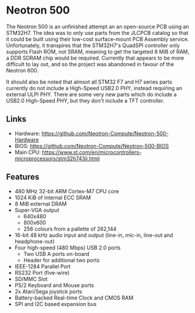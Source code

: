 # Neotron 500

The Neotron 500 is an unfinished attempt an an open-source PCB using an STM32H7. The idea was to only use parts from the JLCPCB catalog so that it could be built using their low-cost surface-mount PCB Assembly service. Unfortunately, it transpires that the STM32H7's QuadSPI controller only supports Flash ROM, not SRAM, meaning to get the targeted 8 MiB of RAM, a DDR SDRAM chip would be required. Currently that appears to be more difficult to lay out, and so the project was abandoned in favour of the Neotron 600.

It should also be noted that almsot all STM32 F7 and H7 series parts currently do not include a High-Speed USB2.0 PHY, instead requiring an external ULPI PHY. There are some very new parts which do include a USB2.0 High-Speed PHY, but they don't include a TFT controller.

## Links

* Hardware: <https://github.com/Neotron-Compute/Neotron-500-Hardware>
* BIOS: <https://github.com/Neotron-Compute/Neotron-500-BIOS>
* Main CPU: <https://www.st.com/en/microcontrollers-microprocessors/stm32h743ii.html>

## Features

* 480 MHz 32-bit ARM Cortex-M7 CPU core
* 1024 KiB of internal ECC SRAM
* 8 MiB external DRAM
* Super-VGA output
    * 640x480
    * 800x600
    * 256 colours from a pallette of 262,144
* 16-bit 48 kHz audio input and output (line-in, mic-in, line-out and headphone-out)
* Four high-speed (480 Mbps) USB 2.0 ports
    * Two USB A ports on-board
    * Header for additional two ports
* IEEE-1284 Parallel Port
* RS232 Port (five-wire)
* SD/MMC Slot
* PS/2 Keyboard and Mouse ports
* 2x Atari/Sega joystick ports
* Battery-backed Real-time Clock and CMOS RAM
* SPI and I2C based expansion bus
